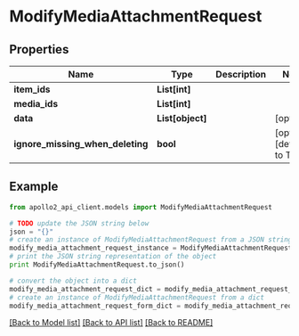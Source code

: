 # ModifyMediaAttachmentRequest


## Properties
Name | Type | Description | Notes
------------ | ------------- | ------------- | -------------
**item_ids** | **List[int]** |  | 
**media_ids** | **List[int]** |  | 
**data** | **List[object]** |  | [optional] 
**ignore_missing_when_deleting** | **bool** |  | [optional] [default to True]

## Example

```python
from apollo2_api_client.models import ModifyMediaAttachmentRequest

# TODO update the JSON string below
json = "{}"
# create an instance of ModifyMediaAttachmentRequest from a JSON string
modify_media_attachment_request_instance = ModifyMediaAttachmentRequest.from_json(json)
# print the JSON string representation of the object
print ModifyMediaAttachmentRequest.to_json()

# convert the object into a dict
modify_media_attachment_request_dict = modify_media_attachment_request_instance.to_dict()
# create an instance of ModifyMediaAttachmentRequest from a dict
modify_media_attachment_request_form_dict = modify_media_attachment_request.from_dict(modify_media_attachment_request_dict)
```
[[Back to Model list]](../README.md#documentation-for-models) [[Back to API list]](../README.md#documentation-for-api-endpoints) [[Back to README]](../README.md)


